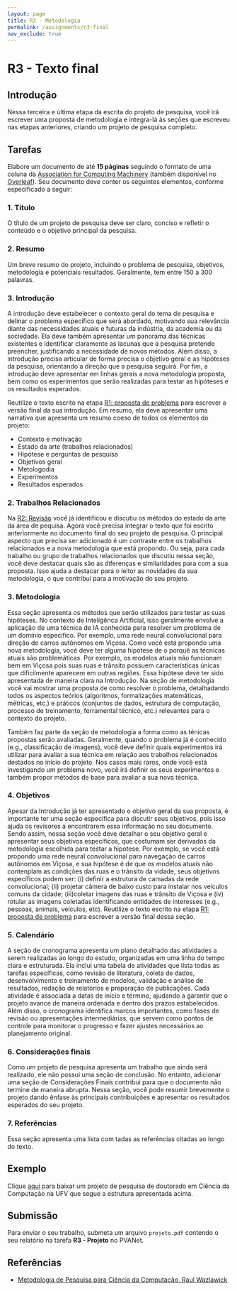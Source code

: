 ```yaml
---
layout: page
title: R3 - Metodologia
permalink: /assignments/r3-final
nav_exclude: true
---
```


# R3 - Texto final

## Introdução

Nessa terceira e última etapa da escrita do projeto de pesquisa, você irá escrever uma proposta de metodologia e integra-lá às seções que escreveu nas etapas anteriores, criando um projeto de pesquisa completo. 

## Tarefas

Elabore um documento de até **15 páginas** seguindo o formato de uma coluna da [Association for Computing Machinery](https://www.acm.org/publications/proceedings-template) (também disponível no [Overleaf](https://www.overleaf.com/latex/templates/association-for-computing-machinery-acm-generic-journal-manuscript-template/yffvrvzbhhpt)). Seu documento deve conter os seguintes elementos, conforme especificado a seguir:

### 1. Título

O título de um projeto de pesquisa deve ser claro, conciso e refletir o conteúdo e o objetivo principal da pesquisa.

### 2. Resumo

Um breve resumo do projeto, incluindo o problema de pesquisa, objetivos, metodologia e potenciais resultados. Geralmente, tem entre 150 a 300 palavras.

### 3. Introdução

A introdução deve estabelecer o contexto geral do tema de pesquisa e delinar o problema específico que será abordado, motivando sua relevância diante das necessidades atuais e futuras da indústria, da academia ou da sociedade. Ela deve também apresentar um panorama das técnicas existentes e identificar claramente as lacunas que a pesquisa pretende preencher, justificando a necessidade de novos métodos. Além disso, a introdução precisa articular de forma precisa o objetivo geral e as hipóteses da pesquisa, orientando a direção que a pesquisa seguirá. Por fim, a introdução deve apresentar em linhas gerais a nova metodologia proposta, bem como os experimentos que serão realizadas para testar as hipóteses e os resultados esperados.

Reutilize o texto escrito na etapa [R1: proposta de problema](/assignments/r1-problema) para escrever a versão final da sua introdução. Em resumo, ela deve apresentar uma narrativa que apresenta um resumo coeso de todos os elementos do projeto:
- Contexto e motivação
- Estado da arte (trabalhos relacionados)
- Hipótese e perguntas de pesquisa
- Objetivos geral
- Metologodia
- Experimentos
- Resultados esperados

### 2. Trabalhos Relacionados

Na [R2: Revisão](/assignments/r2-revisao) você já identificou e discutiu os métodos do estado da arte da área de pequisa. Agora você precisa integrar o texto que foi escrito anteriormente no documento final do seu projeto de pesquisa. O principal aspecto que precisa ser adicionado é um contraste entre os trabalhos relacionados e a nova metodologia que está propondo. Ou seja, para cada trabalho ou grupo de trabalhos relacionados que discutiu nessa seção, você deve destacar quais são as diferenças e similaridades para com a sua proposta. Isso ajuda a destacar para o leitor as novidades da sua metodologia, o que contribui para a motivação do seu projeto.

### 3. Metodologia

Essa seção apresenta os métodos que serão utilizados para testar as suas hipóteses. No contexto de Inteligênca Artificial, isso geralmente envolve a aplicação de uma técnica de IA conhecida para resolver um problema de um domínio específico. Por exemplo, uma rede neural convolucional para direção de carros autônomos em Viçosa. Como você está propondo uma nova metodologia, você deve ter alguma hipótese de o porquê as técnicas atuais são problemáticas. Por exemplo, os modelos atuais  não funcionam bem em Viçosa pois suas ruas e trânsito possuem características únicas que dificilmente aparecem em outras regiões. Essa hipótese deve ter sido apresentada de maneira clara na Introdução. Na seção de metodologia você vai mostrar uma proposta de como resolver o problema, detalhadando todos os aspectos teórios (algoritmos, formalizações matemáticas, métricas, etc.) e práticos (conjuntos de dados, estrutura de computação, processo de treinamento, ferramental técnico, etc.) relevantes para o contexto do projeto.

Também faz parte da seção de metodologia a forma como as ténicas propostas serão avaliadas. Geralmente, quando o problema já é conhecido (e.g., classificação de imagens), você deve definir quais experimentos irá utilizar para avaliar a sua técnica em relação aos trabalhos relacionados destados no início do projeto. Nos casos mais raros, onde você está investigando um problema novo, você irá definir os seus experimentos e também propor métodos de base para avaliar a sua nova técnica.

### 4. Objetivos

Apesar da Introdução já ter apresentado o objetivo geral da sua proposta, é importante ter uma seção específica para discutir seus objetivos, pois isso ajuda os revisores a encontrarem essa informação no seu documento. Sendo assim, nessa seção você deve detalhar o seu objetivo geral e apresentar seus objetivos específicos, que costumam ser derivados da metodologia escolhida para testar a hipótese. Por exemplo, se você está propondo uma rede neural convolucional para navegação de carros autônomos em Viçosa, e sua hipótese é de que os modelos atuais não contenplam as condições das ruas e o trânsito da vidade, seus objetivos específicos podem ser: (i) definir a estrutura de camadas da rede convolucional; (ii) projetar câmera de baixo custo para instalar nos veículos comuns da cidade; (iii)coletar imagens das ruas e trânsito de Viçosa e (iv) rotular as imagens coletadas identificando entidades de interesses (e.g., pessoas, animais, veículos, etc). Reutilize o texto escrito na etapa [R1: proposta de problema](/assignments/r1-problema) para escrever a versão final dessa seção.

### 5. Calendário

A seção de cronograma apresenta um plano detalhado das atividades a serem realizadas ao longo do estudo, organizadas em uma linha do tempo clara e estruturada. Ela inclui uma tabela de atividades que lista todas as tarefas específicas, como revisão de literatura, coleta de dados, desenvolvimento e treinamento de modelos, validação e análise de resultados, redação de relatórios e preparação de publicações. Cada atividade é associada a datas de início e término, ajudando a garantir que o projeto avance de maneira ordenada e dentro dos prazos estabelecidos. Além disso, o cronograma identifica marcos importantes, como fases de revisão ou apresentações intermediárias, que servem como pontos de controle para monitorar o progresso e fazer ajustes necessários ao planejamento original.

### 6. Considerações finais

Como um projeto de pesquisa apresenta um trabalho que ainda será realizado, ele não possui uma seção de conclusão. No entanto, adicionar uma seção de Considerações Finais contribui para que o documento não termine de maneira abrupta. Nessa seção, você pode resumir brevemente o projeto dando ênfase às principais contribuições e apresentar os resultados esperados do seu projeto.

### 7. Referências

Essa seção apresenta uma lista com tadas as referências citadas ao longo do texto.

## Exemplo

Clique [aqui](/assets/homework/projeto_exemplo.pdf) para baixar um projeto de pesquisa de doutorado em Ciência da Computação na UFV que segue a estrutura apresentada acima.

## Submissão

Para enviar o seu trabalho, submeta um arquivo `projeto.pdf` contendo o seu relatório na tarefa **R3 - Projeto** no PVANet.

## Referências

- [Metodologia de Pesquisa para Ciência da Computação, Raul Wazlawick](https://www.grupogen.com.br/e-book-metodologia-de-pesquisa-para-ciencia-da-computacao)





